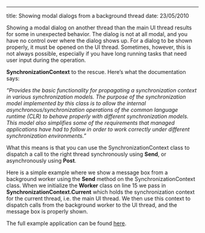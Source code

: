 --- 
title: Showing modal dialogs from a background thread
date: 23/05/2010

Showing a modal dialog on another thread than the main UI thread results for some in unexpected behavior. The dialog is not at all modal, and you have no control over where the dialog shows up. For a dialog to be shown properly, it must be opened on the UI thread. Sometimes, however, this is not always possible, especially if you have long running tasks that need user input during the operation.

**SynchronizationContext** to the rescue. Here’s what the documentation says:

*“Provides the basic functionality for propagating a synchronization context in various synchronization models. The purpose of the synchronization model implemented by this class is to allow the internal asynchronous/synchronization operations of the common language runtime (CLR) to behave properly with different synchronization models. This model also simplifies some of the requirements that managed applications have had to follow in order to work correctly under different synchronization environments.”*

What this means is that you can use the SynchronizationContext class to dispatch a call to the right thread synchronously using **Send**, or asynchronously using **Post**.

Here is a simple example where we show a message box from a background worker using the **Send** method on the SynchronizationContext class. When we initialize the **Worker** class on line 15 we pass in **SynchronizationContext.Current** which holds the synchronization context for the current thread, i.e. the main UI thread. We then use this context to dispatch calls from the background worker to the UI thread, and the message box is properly shown.

<script src="http://gist.github.com/508277.js"> </script>

The full example application can be found [here](http://github.com/thedersen/Sandbox/tree/master/SynchronizationContext/).